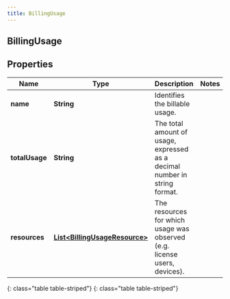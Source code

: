 ```yaml
---
title: BillingUsage
---
```

## BillingUsage


## Properties

| Name | Type | Description | Notes |
| ------------ | ------------- | ------------- | ------------- |
| **name** | **String** | Identifies the billable usage. |  |
| **totalUsage** | **String** | The total amount of usage, expressed as a decimal number in string format. |  |
| **resources** | [**List&lt;BillingUsageResource&gt;**](BillingUsageResource.html) | The resources for which usage was observed (e.g. license users, devices). |  |
{: class="table table-striped"}
{: class="table table-striped"}


